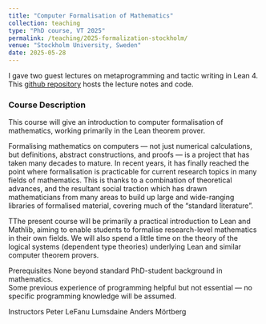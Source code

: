```yaml
---	
title: "Computer Formalisation of Mathematics"		
collection: teaching		
type: "PhD course, VT 2025"		
permalink: /teaching/2025-formalization-stockholm/
venue: "Stockholm University, Sweden"
date: 2025-05-28		
---	
```


I gave two guest lectures on metaprogramming and tactic writing in Lean 4. This [github repository](github.com/sinhp/mpil25) hosts the lecture notes and code.

### Course Description

This course will give an introduction to computer formalisation of mathematics, working primarily in the Lean theorem prover.

Formalising mathematics on computers — not just numerical calculations, but definitions, abstract constructions, and proofs — is a project that has taken many decades to mature.  In recent years, it has finally reached the point where formalisation is practicable for current research topics in many fields of mathematics.  This is thanks to a combination of theoretical advances, and the resultant social traction which has drawn mathematicians from many areas to build up large and wide-ranging libraries of formalised material, covering much of the “standard literature”.

TThe present course will be primarily a practical introduction to Lean and Mathlib, aiming to enable students to formalise research-level mathematics in their own fields.  We will also spend a little time on the theory of the logical systems (dependent type theories) underlying Lean and similar computer theorem provers.

Prerequisites
None beyond standard PhD-student background in mathematics.  
Some previous experience of programming helpful but not essential — no specific programming knowledge will be assumed.

Instructors
Peter LeFanu Lumsdaine
Anders Mörtberg
